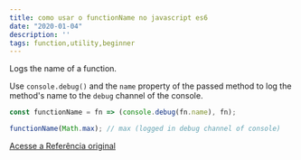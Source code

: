 ```yaml
---
title: como usar o functionName no javascript es6
date: "2020-01-04"
description: ''
tags: function,utility,beginner
---
```


Logs the name of a function.

Use `console.debug()` and the `name` property of the passed method to log the method's name to the `debug` channel of the console.

```js
const functionName = fn => (console.debug(fn.name), fn);
```

```js
functionName(Math.max); // max (logged in debug channel of console)
```


[Acesse a Referência original](http://github.com/30-seconds/)
